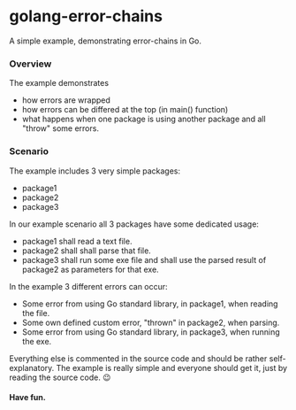 # golang-error-chains
A simple example, demonstrating error-chains in Go.

### Overview

The example demonstrates
- how errors are wrapped
- how errors can be differed at the top (in main() function)
- what happens when one package is using another package and all "throw" some errors.

### Scenario

The example includes 3 very simple packages:
- package1
- package2
- package3

In our example scenario all 3 packages have some dedicated usage:
- package1 shall read a text file.
- package2 shall shall parse that file.
- package3 shall run some exe file and shall use the parsed result of package2 as parameters for that exe.

In the example 3 different errors can occur:
- Some error from using Go standard library, in package1, when reading the file.
- Some own defined custom error, "thrown" in package2, when parsing.
- Some error from using Go standard library, in package3, when running the exe.

Everything else is commented in the source code and should be rather self-explanatory. The example is really simple and everyone should get it, just by reading the source code. 😉

#### Have fun.
